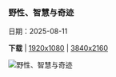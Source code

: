 ### 野性、智慧与奇迹

日期：2025-08-11

**下载**  |  [1920x1080](https://cn.bing.com/th?id=OHR.KenyaElephants_ZH-CN7587207512_1920x1080.jpg)  |  [3840x2160](https://cn.bing.com/th?id=OHR.KenyaElephants_ZH-CN7587207512_UHD.jpg)

![野性、智慧与奇迹](https://cn.bing.com/th?id=OHR.KenyaElephants_ZH-CN7587207512_1920x1080.jpg "非洲象群, 安博塞利国家公园, 肯尼亚 (© Chase Dekker/Minden Pictures)")

